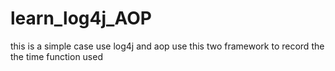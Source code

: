 learn_log4j_AOP
===============

this is a simple case use log4j and aop
use this two framework to record the the time function used
